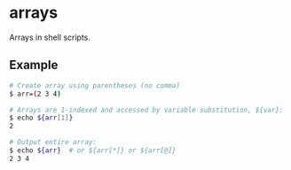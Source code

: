 # arrays

Arrays in shell scripts.

## Example
```bash
# Create array using parentheses (no comma)
$ arr=(2 3 4)

# Arrays are 1-indexed and accessed by variable substitution, ${var}:
$ echo ${arr[1]}
2

# Output entire array:
$ echo ${arr}  # or ${arr[*]} or ${arr[@]}
2 3 4
```
